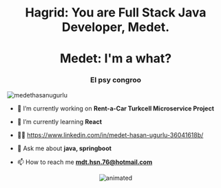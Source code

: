 <h1 align="center">Hagrid: You are Full Stack Java Developer, Medet.</h1>
<h1 align="center">Medet: I'm a what?</h1>

<h3 align="center">El psy congroo</h3>

<div align="center">
  

</div>
<p align="left"> <img src="https://komarev.com/ghpvc/?username=medethasanugurlu&label=Profile%20views&color=0e75b6&style=flat" alt="medethasanugurlu" /> </p>

- 🔭 I’m currently working on **Rent-a-Car Turkcell Microservice Project**

- 🌱 I’m currently learning **React**

- 👨‍💻 https://www.linkedin.com/in/medet-hasan-ugurlu-36041618b/

- 💬 Ask me about **java, springboot**

- 📫 How to reach me **mdt.hsn.76@hotmail.com**

<p align="center">
  <img src="https://user-images.githubusercontent.com/77449083/236438116-b9d9499e-c124-459b-9e90-98eb67a0a6c1.gif" alt="animated" />
</p>


